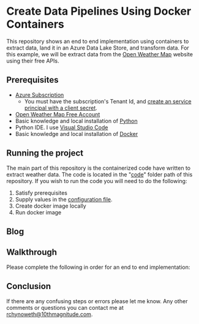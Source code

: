 # Create Data Pipelines Using Docker Containers <UNDER DEVELOPMENT>
This repository shows an end to end implementation using containers to extract data, land it in an Azure Data Lake Store, and transform data. For this example, we will be extract data from the [Open Weather Map](https://openweathermap.org) website using their free APIs.  

## Prerequisites
 - [Azure Subscription](https://azure.microsoft.com/en-us/free/search/?&OCID=AID719825_SEM_KX8R84uR&lnkd=Bing_Azure_Brand&msclkid=6e706d7f2c60158ed7103168c2415255&dclid=CNmloKvCp98CFVJgwQodwMcKKQ)
    - You must have the subscription's Tenant Id, and [create an service principal with a client secret](https://docs.microsoft.com/en-us/azure/active-directory/develop/howto-create-service-principal-portal). 
 - [Open Weather Map Free Account](https://openweathermap.org/appid)
 - Basic knowledge and local installation of [Python](https://www.anaconda.com/download/)
 - Python IDE. I use [Visual Studio Code]()
 - Basic knowledge and local installation of [Docker]()


## Running the project 
The main part of this repository is the containerized code have written to extract weather data. The code is located in the "[code](./code)" folder path of this repository. If you wish to run the code you will need to do the following:
1. Satisfy prerequisites
1. Supply values in the [configuration file](code/application/app_config.conf). 
1. Create docker image locally
1. Run docker image

## Blog



## Walkthrough
Please complete the following in order for an end to end implementation:  


## Conclusion
If there are any confusing steps or errors please let me know. Any other comments or questions you can contact me at rchynoweth@10thmagnitude.com. 